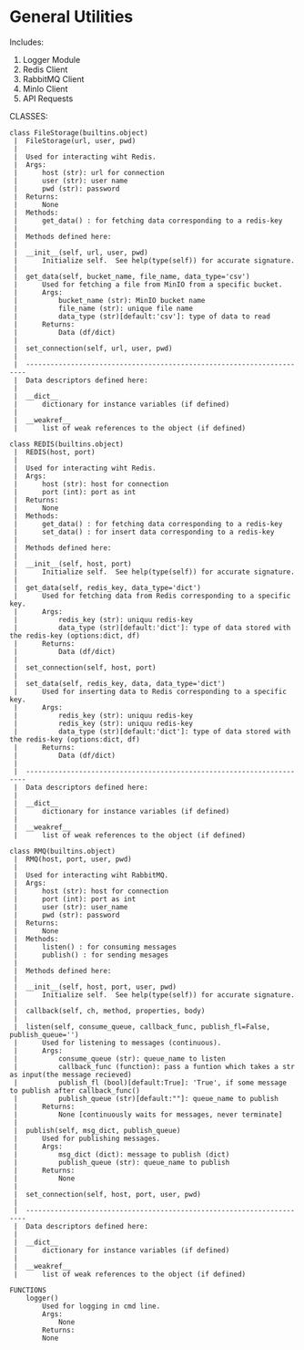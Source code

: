 # General Utilities

Includes:
1. Logger Module
2. Redis Client
3. RabbitMQ Client
4. MinIo Client
5. API Requests


CLASSES:
    
    class FileStorage(builtins.object)
     |  FileStorage(url, user, pwd)
     |  
     |  Used for interacting wiht Redis.
     |  Args:
     |      host (str): url for connection
     |      user (str): user name
     |      pwd (str): password
     |  Returns:
     |      None
     |  Methods:
     |      get_data() : for fetching data corresponding to a redis-key
     |  
     |  Methods defined here:
     |  
     |  __init__(self, url, user, pwd)
     |      Initialize self.  See help(type(self)) for accurate signature.
     |  
     |  get_data(self, bucket_name, file_name, data_type='csv')
     |      Used for fetching a file from MinIO from a specific bucket.
     |      Args:
     |          bucket_name (str): MinIO bucket name
     |          file_name (str): unique file name 
     |          data_type (str)[default:'csv']: type of data to read
     |      Returns:
     |          Data (df/dict)
     |  
     |  set_connection(self, url, user, pwd)
     |  
     |  ----------------------------------------------------------------------
     |  Data descriptors defined here:
     |  
     |  __dict__
     |      dictionary for instance variables (if defined)
     |  
     |  __weakref__
     |      list of weak references to the object (if defined)
    
    class REDIS(builtins.object)
     |  REDIS(host, port)
     |  
     |  Used for interacting wiht Redis.
     |  Args:
     |      host (str): host for connection
     |      port (int): port as int
     |  Returns:
     |      None
     |  Methods:
     |      get_data() : for fetching data corresponding to a redis-key
     |      set_data() : for insert data corresponding to a redis-key
     |  
     |  Methods defined here:
     |  
     |  __init__(self, host, port)
     |      Initialize self.  See help(type(self)) for accurate signature.
     |  
     |  get_data(self, redis_key, data_type='dict')
     |      Used for fetching data from Redis corresponding to a specific key.
     |      Args:
     |          redis_key (str): uniquu redis-key
     |          data_type (str)[default:'dict']: type of data stored with the redis-key (options:dict, df) 
     |      Returns:
     |          Data (df/dict)
     |  
     |  set_connection(self, host, port)
     |  
     |  set_data(self, redis_key, data, data_type='dict')
     |      Used for inserting data to Redis corresponding to a specific key.
     |      Args:
     |          redis_key (str): uniquu redis-key
     |          redis_key (str): uniquu redis-key
     |          data_type (str)[default:'dict']: type of data stored with the redis-key (options:dict, df) 
     |      Returns:
     |          Data (df/dict)
     |  
     |  ----------------------------------------------------------------------
     |  Data descriptors defined here:
     |  
     |  __dict__
     |      dictionary for instance variables (if defined)
     |  
     |  __weakref__
     |      list of weak references to the object (if defined)
    
    class RMQ(builtins.object)
     |  RMQ(host, port, user, pwd)
     |  
     |  Used for interacting wiht RabbitMQ.
     |  Args:
     |      host (str): host for connection
     |      port (int): port as int
     |      user (str): user_name
     |      pwd (str): password
     |  Returns:
     |      None
     |  Methods:
     |      listen() : for consuming messages
     |      publish() : for sending mesages
     |  
     |  Methods defined here:
     |  
     |  __init__(self, host, port, user, pwd)
     |      Initialize self.  See help(type(self)) for accurate signature.
     |  
     |  callback(self, ch, method, properties, body)
     |  
     |  listen(self, consume_queue, callback_func, publish_fl=False, publish_queue='')
     |      Used for listening to messages (continuous).
     |      Args:
     |          consume_queue (str): queue_name to listen
     |          callback_func (function): pass a funtion which takes a str as input(the message recieved)
     |          publish_fl (bool)[default:True]: 'True', if some message to publish after callback_func()
     |          publish_queue (str)[default:""]: queue_name to publish
     |      Returns:
     |          None [continuously waits for messages, never terminate]
     |  
     |  publish(self, msg_dict, publish_queue)
     |      Used for publishing messages.
     |      Args:
     |          msg_dict (dict): message to publish (dict)
     |          publish_queue (str): queue_name to publish
     |      Returns:
     |          None
     |  
     |  set_connection(self, host, port, user, pwd)
     |  
     |  ----------------------------------------------------------------------
     |  Data descriptors defined here:
     |  
     |  __dict__
     |      dictionary for instance variables (if defined)
     |  
     |  __weakref__
     |      list of weak references to the object (if defined)

	FUNCTIONS
	    logger()
	        Used for logging in cmd line.
	        Args:
	            None
	        Returns:
            None